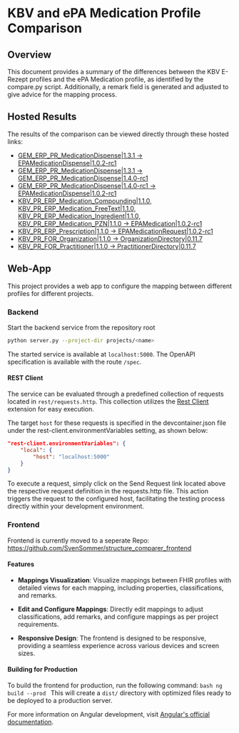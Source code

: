 # KBV and ePA Medication Profile Comparison

## Overview
This document provides a summary of the differences between the KBV E-Rezept profiles and the ePA Medication profile, as identified by the compare.py script. Additionally, a remark field is generated and adjusted to give advice for the mapping process.


## Hosted Results
The results of the comparison can be viewed directly through these hosted links:
- [GEM_ERP_PR_MedicationDispense|1.3.1 -> EPAMedicationDispense|1.0.2-rc1](https://svensommer.github.io/structure_comparer/projects/erp/docs/GEM_ERP_PR_MedicationDispense|1.3.1_to_EPAMedicationDispense|1.0.2-rc1.html)
- [GEM_ERP_PR_MedicationDispense|1.3.1 -> GEM_ERP_PR_MedicationDispense|1.4.0-rc1](https://svensommer.github.io/structure_comparer/projects/erp/docs/GEM_ERP_PR_MedicationDispense|1.3.1_to_GEM_ERP_PR_MedicationDispense|1.4.0-rc1.html)
- [GEM_ERP_PR_MedicationDispense|1.4.0-rc1 -> EPAMedicationDispense|1.0.2-rc1](https://svensommer.github.io/structure_comparer/projects/erp/docs/GEM_ERP_PR_MedicationDispense|1.4.0-rc1_to_EPAMedicationDispense|1.0.2-rc1.html)
- [KBV_PR_ERP_Medication_Compounding|1.1.0, KBV_PR_ERP_Medication_FreeText|1.1.0, KBV_PR_ERP_Medication_Ingredient|1.1.0, KBV_PR_ERP_Medication_PZN|1.1.0 -> EPAMedication|1.0.2-rc1](https://svensommer.github.io/structure_comparer/projects/erp/docs/KBV_PR_ERP_Medication_Compounding|1.1.0_KBV_PR_ERP_Medication_FreeText|1.1.0_KBV_PR_ERP_Medication_Ingredient|1.1.0_KBV_PR_ERP_Medication_PZN|1.1.0_to_EPAMedication|1.0.2-rc1.html)
- [KBV_PR_ERP_Prescription|1.1.0 -> EPAMedicationRequest|1.0.2-rc1](https://svensommer.github.io/structure_comparer/projects/erp/docs/KBV_PR_ERP_Prescription|1.1.0_to_EPAMedicationRequest|1.0.2-rc1.html)
- [KBV_PR_FOR_Organization|1.1.0 -> OrganizationDirectory|0.11.7](https://svensommer.github.io/structure_comparer/projects/erp/docs/KBV_PR_FOR_Organization|1.1.0_to_OrganizationDirectory|0.11.7.html)
- [KBV_PR_FOR_Practitioner|1.1.0 -> PractitionerDirectory|0.11.7](https://svensommer.github.io/structure_comparer/projects/erp/docs/KBV_PR_FOR_Practitioner|1.1.0_to_PractitionerDirectory|0.11.7.html)

## Web-App

This project provides a web app to configure the mapping between different profiles for different projects.

### Backend

Start the backend service from the repository root

```bash
python server.py --project-dir projects/<name>
```

The started service is available at `localhost:5000`. The OpenAPI specification is available with the route `/spec`.

#### REST Client

The service can be evaluated through a predefined collection of requests located in `rest/requests.http`. This collection utilizes the [Rest Client](`https://marketplace.visualstudio.com/items?itemName=humao.rest-client`) extension for easy execution.

The target `host` for these requests is specified in the devcontainer.json file under the rest-client.environmentVariables setting, as shown below:

```json
"rest-client.environmentVariables": {
    "local": {
        "host": "localhost:5000"
    }
}
```

To execute a request, simply click on the Send Request link located above the respective request definition in the requests.http file. This action triggers the request to the configured host, facilitating the testing process directly within your development environment.

### Frontend

Frontend is currently moved to a seperate Repo: https://github.com/SvenSommer/structure_comparer_frontend

#### Features

- **Mappings Visualization**: Visualize mappings between FHIR profiles with detailed views for each mapping, including properties, classifications, and remarks.

- **Edit and Configure Mappings**: Directly edit mappings to adjust classifications, add remarks, and configure mappings as per project requirements.

- **Responsive Design**: The frontend is designed to be responsive, providing a seamless experience across various devices and screen sizes.

#### Building for Production

To build the frontend for production, run the following command:
    ```bash
    ng build --prod
    ```
This will create a `dist/` directory with optimized files ready to be deployed to a production server.

For more information on Angular development, visit [Angular's official documentation](https://angular.io/docs).
